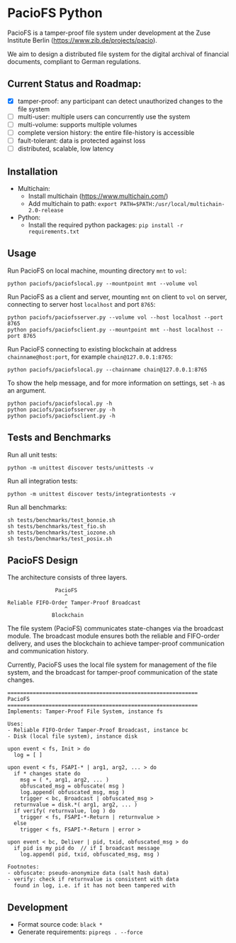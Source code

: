 # PacioFS Python
PacioFS is a tamper-proof file system under development at the Zuse Institute Berlin (https://www.zib.de/projects/pacio).

We aim to design a distributed file system for the digital archival of financial documents, compliant to German regulations.

## Current Status and Roadmap:
- [x] tamper-proof: any participant can detect unauthorized changes to the file system
- [ ] multi-user: multiple users can concurrently use the system
- [ ] multi-volume: supports multiple volumes
- [ ] complete version history: the entire file-history is accessible
- [ ] fault-tolerant: data is protected against loss
- [ ] distributed, scalable, low latency

## Installation
- Multichain:
   - Install multichain (https://www.multichain.com/)
   - Add multichain to path: `export PATH=$PATH:/usr/local/multichain-2.0-release`
- Python:
   - Install the required python packages: `pip install -r requirements.txt`

## Usage
Run PacioFS on local machine, mounting directory `mnt` to `vol`:
```
python paciofs/paciofslocal.py --mountpoint mnt --volume vol
```

Run PacioFS as a client and server, mounting `mnt` on client to `vol` on server, connecting to server host `localhost` and port `8765`:
```
python paciofs/paciofsserver.py --volume vol --host localhost --port 8765
python paciofs/paciofsclient.py --mountpoint mnt --host localhost --port 8765
```

Run PacioFS connecting to existing blockchain at address `chainname@host:port`, for example `chain@127.0.0.1:8765`:
```
python paciofs/paciofslocal.py --chainname chain@127.0.0.1:8765
```

To show the help message, and for more information on settings, set `-h` as an argument.
```
python paciofs/paciofslocal.py -h
python paciofs/paciofsserver.py -h
python paciofs/paciofsclient.py -h
```

## Tests and Benchmarks
Run all unit tests:
```
python -m unittest discover tests/unittests -v
```

Run all integration tests:
```
python -m unittest discover tests/integrationtests -v
```

Run all benchmarks:
```
sh tests/benchmarks/test_bonnie.sh
sh tests/benchmarks/test_fio.sh
sh tests/benchmarks/test_iozone.sh
sh tests/benchmarks/test_posix.sh
```

## PacioFS Design
The architecture consists of three layers.
```
               PacioFS
                  ^
Reliable FIFO-Order Tamper-Proof Broadcast
                  ^
              Blockchain
```
The file system (PacioFS) communicates state-changes via the broadcast module.
The broadcast module ensures both the reliable and FIFO-order delivery, and uses the blockchain to achieve tamper-proof communication and communication history.

Currently, PacioFS uses the local file system for management of the file system, and the broadcast for tamper-proof communication of the state changes.

```
============================================================
PacioFS
============================================================
Implements: Tamper-Proof File System, instance fs

Uses:
- Reliable FIFO-Order Tamper-Proof Broadcast, instance bc
- Disk (local file system), instance disk

upon event < fs, Init > do
  log = [ ]

upon event < fs, FSAPI-* | arg1, arg2, ... > do
  if * changes state do
    msg = ( *, arg1, arg2, ... )
    obfuscated_msg = obfuscate( msg )
    log.append( obfuscated_msg, msg )
    trigger < bc, Broadcast | obfuscated_msg >
  returnvalue = disk.*( arg1, arg2, ... )
  if verify( returnvalue, log ) do
    trigger < fs, FSAPI-*-Return | returnvalue >
  else
    trigger < fs, FSAPI-*-Return | error >

upon event < bc, Deliver | pid, txid, obfuscated_msg > do
  if pid is my pid do  // if I broadcast message
    log.append( pid, txid, obfuscated_msg, msg )

Footnotes:
- obfuscate: pseudo-anonymize data (salt hash data)
- verify: check if returnvalue is consistent with data
  found in log, i.e. if it has not been tampered with
```

## Development
- Format source code: `black *`
- Generate requirements: `pipreqs . --force`
